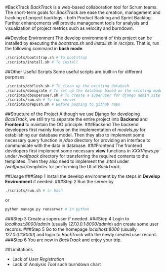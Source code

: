 #BackTrack
*BackTrack* is a web-based collaboration tool for Scrum teams. The short-term goals for *BackTrack* are ease the creation, management and tracking of project backlogs - both Product Backlog and Sprint Backlog. Further enhancements will provide management tools for analysis and visualization of project metrics such as velocity and burndown.

##Develop Environment
The develop environment of this project can be installed by executing the *bootstrap.sh* and *install.sh* in */scripts*. That is, run the following command in **bash mode**.
```bash
./scripts/bootstrap.sh # To bootstrap
./scripts/install.sh # To install
```

##Other Useful Scripts
Some useful scripts are built-in for different purposes.
```bash
./scripts/dbflush.sh # To clean up the existing databash
./scripts/dbmigrate # To set up the databash based on the existing models
./scripts/dbsuperuser.sh # To create a superuser for django admin site
./scripts/run.sh # To run server
./scripts/prepush.sh # Before pushing to github repo
```

##Structure of the Project
Although we use Django for developing *BackTrack*, we still try to separate the entire project into **Backend** and **Frontend** to maintain the OO principle. 
###Backend
The backend developers first mainly focus on the implementation of *models.py* for establishing our database model. Then they also to implement some necessary query function in */dao* directory for providing an interface to communicate with the data in database.
###Frontend
The frontend developers first implement some necessary **view** functions in *XXXViews.py* under */wolfpack* directory for transferring the required contents to the templates. Then they also need to implement the *.html* under */wolfpack/templates* for performing the UI of *BackTrack*.

##Usage
###Step 1
Install the develop environment by the steps in **Develop Environment** if needed.
###Step 2
Run the server by 
```bash
./scripts/run.sh # in bash
```
or
```python
python manage.py runserver # in python
```
###Step 3
Create a superuser if needed.
###Step 4
Login to *localhost:8000/admin* (usually *127.0.0.1:8000/admin*) adn create some user records.
###Step 5
Go to the homepage *localhost:8000* (usually *127.0.0.1:8000*) and login to *BackTrack* with the newly created user record.
###Step 6
You are now in *BackTrack* and enjoy your trip.

##Limitations
- Lack of *User Registration*
- Lack of *Analysis Tool* such burndown chart
